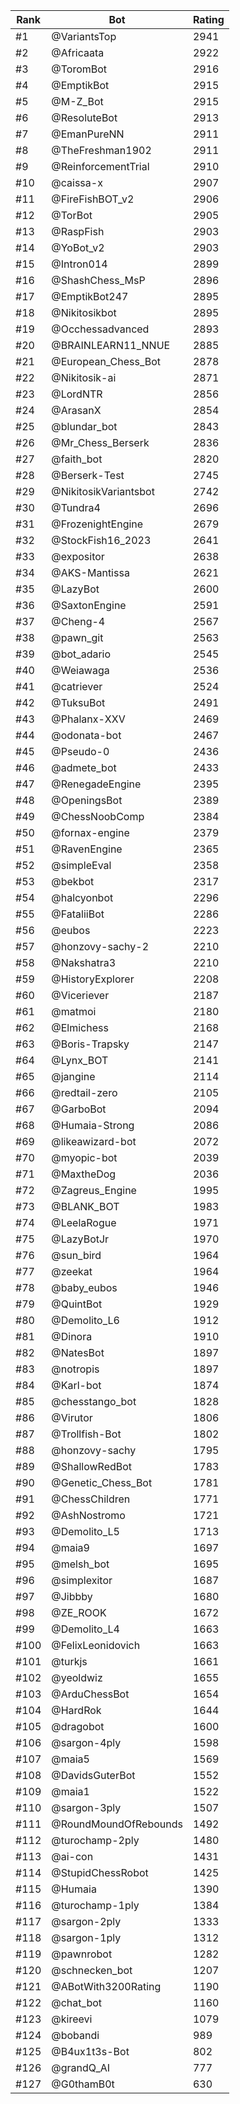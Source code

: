 Rank|Bot|Rating
---|---|---
#1|@VariantsTop|2941
#2|@Africaata|2922
#3|@ToromBot|2916
#4|@EmptikBot|2915
#5|@M-Z_Bot|2915
#6|@ResoluteBot|2913
#7|@EmanPureNN|2911
#8|@TheFreshman1902|2911
#9|@ReinforcementTrial|2910
#10|@caissa-x|2907
#11|@FireFishBOT_v2|2906
#12|@TorBot|2905
#13|@RaspFish|2903
#14|@YoBot_v2|2903
#15|@Intron014|2899
#16|@ShashChess_MsP|2896
#17|@EmptikBot247|2895
#18|@Nikitosikbot|2895
#19|@Occhessadvanced|2893
#20|@BRAINLEARN11_NNUE|2885
#21|@European_Chess_Bot|2878
#22|@Nikitosik-ai|2871
#23|@LordNTR|2856
#24|@ArasanX|2854
#25|@blundar_bot|2843
#26|@Mr_Chess_Berserk|2836
#27|@faith_bot|2820
#28|@Berserk-Test|2745
#29|@NikitosikVariantsbot|2742
#30|@Tundra4|2696
#31|@FrozenightEngine|2679
#32|@StockFish16_2023|2641
#33|@expositor|2638
#34|@AKS-Mantissa|2621
#35|@LazyBot|2600
#36|@SaxtonEngine|2591
#37|@Cheng-4|2567
#38|@pawn_git|2563
#39|@bot_adario|2545
#40|@Weiawaga|2536
#41|@catriever|2524
#42|@TuksuBot|2491
#43|@Phalanx-XXV|2469
#44|@odonata-bot|2467
#45|@Pseudo-0|2436
#46|@admete_bot|2433
#47|@RenegadeEngine|2395
#48|@OpeningsBot|2389
#49|@ChessNoobComp|2384
#50|@fornax-engine|2379
#51|@RavenEngine|2365
#52|@simpleEval|2358
#53|@bekbot|2317
#54|@halcyonbot|2296
#55|@FataliiBot|2286
#56|@eubos|2223
#57|@honzovy-sachy-2|2210
#58|@Nakshatra3|2210
#59|@HistoryExplorer|2208
#60|@Viceriever|2187
#61|@matmoi|2180
#62|@Elmichess|2168
#63|@Boris-Trapsky|2147
#64|@Lynx_BOT|2141
#65|@jangine|2114
#66|@redtail-zero|2105
#67|@GarboBot|2094
#68|@Humaia-Strong|2086
#69|@likeawizard-bot|2072
#70|@myopic-bot|2039
#71|@MaxtheDog|2036
#72|@Zagreus_Engine|1995
#73|@BLANK_BOT|1983
#74|@LeelaRogue|1971
#75|@LazyBotJr|1970
#76|@sun_bird|1964
#77|@zeekat|1964
#78|@baby_eubos|1946
#79|@QuintBot|1929
#80|@Demolito_L6|1912
#81|@Dinora|1910
#82|@NatesBot|1897
#83|@notropis|1897
#84|@Karl-bot|1874
#85|@chesstango_bot|1828
#86|@Virutor|1806
#87|@Trollfish-Bot|1802
#88|@honzovy-sachy|1795
#89|@ShallowRedBot|1783
#90|@Genetic_Chess_Bot|1781
#91|@ChessChildren|1771
#92|@AshNostromo|1721
#93|@Demolito_L5|1713
#94|@maia9|1697
#95|@melsh_bot|1695
#96|@simplexitor|1687
#97|@Jibbby|1680
#98|@ZE_ROOK|1672
#99|@Demolito_L4|1663
#100|@FelixLeonidovich|1663
#101|@turkjs|1661
#102|@yeoldwiz|1655
#103|@ArduChessBot|1654
#104|@HardRok|1644
#105|@dragobot|1600
#106|@sargon-4ply|1598
#107|@maia5|1569
#108|@DavidsGuterBot|1552
#109|@maia1|1522
#110|@sargon-3ply|1507
#111|@RoundMoundOfRebounds|1492
#112|@turochamp-2ply|1480
#113|@ai-con|1431
#114|@StupidChessRobot|1425
#115|@Humaia|1390
#116|@turochamp-1ply|1384
#117|@sargon-2ply|1333
#118|@sargon-1ply|1312
#119|@pawnrobot|1282
#120|@schnecken_bot|1207
#121|@ABotWith3200Rating|1190
#122|@chat_bot|1160
#123|@kireevi|1079
#124|@bobandi|989
#125|@B4ux1t3s-Bot|802
#126|@grandQ_AI|777
#127|@G0thamB0t|630
